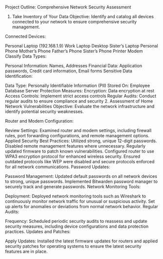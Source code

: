 Project Outline: Comprehensive Network Security Assessment
1. Take Inventory of Your Data
Objective: Identify and catalog all devices connected to your network to ensure comprehensive security management.

Connected Devices:

Personal Laptop (192.168.1.9)
Work Laptop
Desktop
Sister’s Laptop
Personal Phone
Mother’s Phone
Father’s Phone
Sister’s Phone
Printer
Modem
Classify Data Types:

Personal Information: Names, Addresses
Financial Data: Application passwords, Credit card information, Email forms
Sensitive Data Identification:

Data Type: Personally Identifiable Information (PII)
Stored On: Employee Database Server
Protection Measures:
Encryption: Data encryption at rest
Access Controls: Implement strict access controls
Regular Audits: Conduct regular audits to ensure compliance and security
2. Assessment of Home Network Vulnerabilities
Objective: Evaluate the network infrastructure and identify potential security weaknesses.

Router and Modem Configuration:

Review Settings:
Examined router and modem settings, including firewall rules, port forwarding configurations, and remote management options.
Applied Security Best Practices:
Utilized strong, unique 12-digit passwords.
Disabled remote management features where unnecessary.
Regularly updated firmware to patch known vulnerabilities.
Configured router to use WPA3 encryption protocol for enhanced wireless security.
Ensured outdated protocols like WEP were disabled and secure protocols enforced for all network communications.
Password Updates:

Password Management:
Updated default passwords on all network devices to strong, unique passwords.
Implemented Bitwarden password manager to securely track and generate passwords.
Network Monitoring Tools:

Deployment:
Deployed network monitoring tools such as Wireshark to continuously monitor network traffic for unusual or suspicious activity.
Set up alerts for anomalies or deviations from normal network behavior.
Regular Audits:

Frequency: Scheduled periodic security audits to reassess and update security measures, including device configurations and data protection practices.
Updates and Patches:

Apply Updates:
Installed the latest firmware updates for routers and applied security patches for operating systems to ensure the latest security features are in place.
